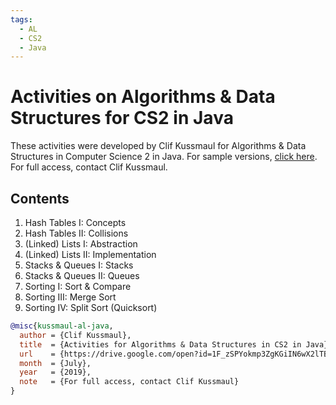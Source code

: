 ```yaml
---
tags:
  - AL
  - CS2
  - Java
---
```


# Activities on Algorithms & Data Structures for CS2 in Java

These activities were developed by Clif Kussmaul for Algorithms & Data Structures in Computer Science 2 in Java.
For sample versions, [click here](https://drive.google.com/open?id=1F_zSPYokmp3ZgKGiIN6wX2lTBK6YXh4D). 
For full access, contact Clif Kussmaul.

## Contents

1. Hash Tables  I: Concepts
2. Hash Tables II: Collisions
3. (Linked) Lists  I: Abstraction
4. (Linked) Lists II: Implementation
5. Stacks & Queues  I: Stacks
6. Stacks & Queues II: Queues
7. Sorting   I: Sort & Compare
8. Sorting III: Merge Sort
9. Sorting  IV: Split Sort (Quicksort)

``` bibtex
@misc{kussmaul-al-java,
  author = {Clif Kussmaul},
  title  = {Activities for Algorithms & Data Structures in CS2 in Java},
  url    = {https://drive.google.com/open?id=1F_zSPYokmp3ZgKGiIN6wX2lTBK6YXh4D},
  month  = {July},
  year   = {2019},
  note   = {For full access, contact Clif Kussmaul}
}
```
